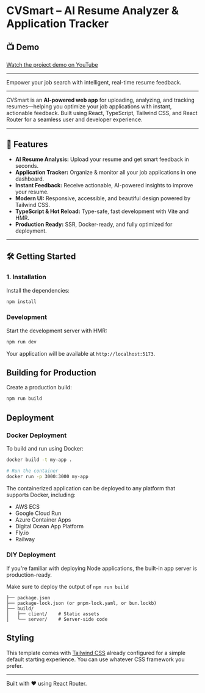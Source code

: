 # CVSmart – AI Resume Analyzer & Application Tracker
## 📺 Demo

[Watch the project demo on YouTube](https://www.youtube.com/watch?v=ARJ17VOyLfc)

---

Empower your job search with intelligent, real-time resume feedback.

---

CVSmart is an **AI-powered web app** for uploading, analyzing, and tracking resumes—helping you optimize your job applications with instant, actionable feedback. Built using React, TypeScript, Tailwind CSS, and React Router for a seamless user and developer experience.

---

## 🚀 Features

- **AI Resume Analysis:** Upload your resume and get smart feedback in seconds.
- **Application Tracker:** Organize & monitor all your job applications in one dashboard.
- **Instant Feedback:** Receive actionable, AI-powered insights to improve your resume.
- **Modern UI:** Responsive, accessible, and beautiful design powered by Tailwind CSS.
- **TypeScript & Hot Reload:** Type-safe, fast development with Vite and HMR.
- **Production Ready:** SSR, Docker-ready, and fully optimized for deployment.

---

## 🛠️ Getting Started

### 1. Installation

Install the dependencies:

```bash
npm install
```

### Development

Start the development server with HMR:

```bash
npm run dev
```

Your application will be available at `http://localhost:5173`.

## Building for Production

Create a production build:

```bash
npm run build
```

## Deployment

### Docker Deployment

To build and run using Docker:

```bash
docker build -t my-app .

# Run the container
docker run -p 3000:3000 my-app
```

The containerized application can be deployed to any platform that supports Docker, including:

- AWS ECS
- Google Cloud Run
- Azure Container Apps
- Digital Ocean App Platform
- Fly.io
- Railway

### DIY Deployment

If you're familiar with deploying Node applications, the built-in app server is production-ready.

Make sure to deploy the output of `npm run build`

```
├── package.json
├── package-lock.json (or pnpm-lock.yaml, or bun.lockb)
├── build/
│   ├── client/    # Static assets
│   └── server/    # Server-side code
```

## Styling

This template comes with [Tailwind CSS](https://tailwindcss.com/) already configured for a simple default starting experience. You can use whatever CSS framework you prefer.

---

Built with ❤️ using React Router.
